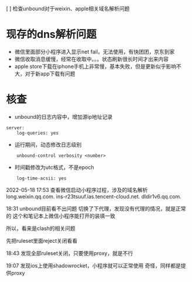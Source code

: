 [ ] 检查unbound对于weixin、apple相关域名解析问题


#  现存的dns解析问题
- 微信里面部分小程序进入显示net fail，无法使用，有快团团，京东到家
- 微信收取消息缓慢，经常在收取中。。。状态刷新很长时间才出来内容
- apple store下载在iphone手机上非常慢，基本失败，但是更新似乎影响不大，对于新app下载有问题

# 核查
- unbound的日志内容中，增加源ip地址记录
```
server:
	log-queries: yes
```

- 运行期间，动态修改日志级别
```
	unbound-control verbosity <number>
```
- 时间戳修改为utc格式，不是epoch
```
	log-time-acsii: yes
```

2022-05-18 
17:53 查看微信启动小程序过程，涉及的域名解析
long.weixin.qq.com.
ins-r23tsuuf.ias.tencent-cloud.net.
dldir1v6.qq.com.


18:31 unbound目前看不出问题
切换了下代理，发现没有代理的情况，就是正常的
这个和笔记本上微信小程序能打开的装填一致


所以，看来是clash的相关问题

先把ruleset里面reject关闭看看

18:43 发现全部ruleset关闭，只要使用proxy，就是不行


19:07 发现ios上使用shadowrocket，小程序就可以正常使用
奇怪，同样都是提供proxy


